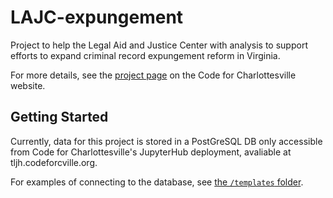 # LAJC-expungement

Project to help the Legal Aid and Justice Center with analysis to support efforts to expand criminal record expungement reform in Virginia.

For more details, see the [project page](https://www.codeforcville.org/lajc-expungement) on the Code for Charlottesville website. 

## Getting Started

Currently, data for this project is stored in a PostGreSQL DB only accessible from Code for Charlottesville's JupyterHub deployment, avaliable at tljh.codeforcville.org. 

For examples of connecting to the database, see [the `/templates` folder](templates). 
